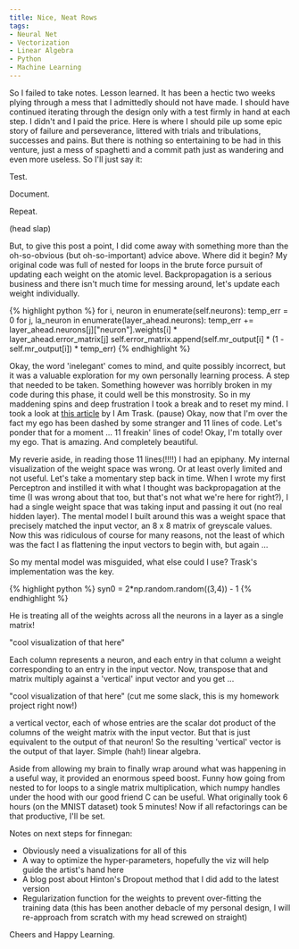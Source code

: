 ```yaml
---
title: Nice, Neat Rows
tags:
- Neural Net
- Vectorization
- Linear Algebra
- Python
- Machine Learning
---
```


So I failed to take notes.  Lesson learned.  It has been a hectic two weeks plying through a mess that I admittedly should not have made.  I should have continued iterating through the design only with a test firmly in hand at each step.  I didn't and I paid the price.  Here is where I should pile up some epic story of failure and perseverance, littered with trials and tribulations, successes and pains.  But there is nothing so entertaining to be had in this venture, just a mess of spaghetti and a commit path just as wandering and even more useless.  So I'll just say it:

Test.

Document.

Repeat.

(head slap)

<!--more-->

But, to give this post a point, I did come away with something more than the oh-so-obvious (but oh-so-important) advice above.  Where did it begin?  My original code was full of nested for loops in the brute force pursuit of updating each weight on the atomic level.  Backpropagation is a serious business and there isn't much time for messing around, let's update each weight individually.

{% highlight python %}
for i, neuron in enumerate(self.neurons):
                temp_err = 0
                for j, la_neuron in enumerate(layer_ahead.neurons):
                    temp_err += layer_ahead.neurons[j]["neuron"].weights[i] *\
                                layer_ahead.error_matrix[j]
                self.error_matrix.append(self.mr_output[i] *
                                         (1 - self.mr_output[i]) * temp_err)
{% endhighlight %}

Okay, the word 'inelegant' comes to mind, and quite possibly incorrect, but it was a valuable exploration for my own personally learning process.  A step that needed to be taken.  Something however was horribly broken in my code during this phase, it could well be this monstrosity.  So in my maddening spins and deep frustration I took a break and to reset my mind. I took a look at [this article](http://iamtrask.github.io/2015/07/12/basic-python-network/) by I Am Trask.  (pause) Okay, now that I'm over the fact my ego has been dashed by some stranger and 11 lines of code.  Let's ponder that for a moment ... 11 freakin' lines of code!  Okay, I'm totally over my ego.  That is amazing.  And completely beautiful.  

My reverie aside, in reading those 11 lines(!!!!) I had an epiphany.  My internal visualization of the weight space was wrong.  Or at least overly limited and not useful.  Let's take a momentary step back in time.  When I wrote my first Perceptron and instilled it with what I thought was backpropagation at the time (I was wrong about that too, but that's not what we're here for right?), I had a single weight space that was taking input and passing it out (no real hidden layer).  The mental model I built around this was a weight space that precisely matched the input vector, an 8 x 8 matrix of greyscale values.  Now this was ridiculous of course for many reasons, not the least of which was the fact I as flattening the input vectors to begin with, but again ...

So my mental model was misguided, what else could I use?  Trask's implementation was the key.  

{% highlight python %}
syn0 = 2*np.random.random((3,4)) - 1
{% endhighlight %}

He is treating all of the weights across all the neurons in a layer as a single matrix! 

"cool visualization of that here"

Each column represents a neuron, and each entry in that column a weight corresponding to an entry in the input vector.  Now, transpose that and matrix multiply against a 'vertical' input vector and you get ... 

"cool visualization of that here" (cut me some slack, this is my homework project right now!)

a vertical vector, each of whose entries are the scalar dot product of the columns of the weight matrix with the input vector.  But that is just equivalent to the output of that neuron!  So the resulting 'vertical' vector is the output of that layer.  Simple (hah!) linear algebra. 

Aside from allowing my brain to finally wrap around what was happening in a useful way, it provided an enormous speed boost.  Funny how going from nested to for loops to a single matrix multiplication, which numpy handles under the hood with our good friend C can be useful.  What originally took 6 hours (on the MNIST dataset) took 5 minutes!  Now if all refactorings can be that productive, I'll be set.

Notes on next steps for finnegan:

  * Obviously need a visualizations for all of this
  * A way to optimize the hyper-parameters, hopefully the viz will help guide the artist's hand here
  * A blog post about Hinton's Dropout method that I did add to the latest version
  * Regularization function for the weights to prevent over-fitting the training data (this has been another debacle of my personal design, I will re-approach from scratch with my head screwed on straight)

Cheers and Happy Learning.